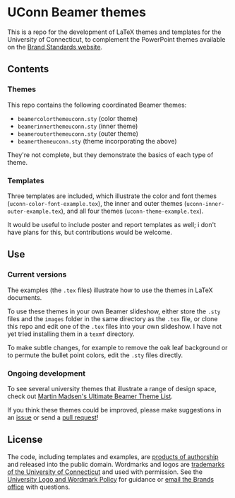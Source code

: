 # UConn Beamer themes

This is a repo for the development of LaTeX themes and templates for the University of Connecticut, to complement the PowerPoint themes available on the [Brand Standards website](http://brand.uconn.edu/resources/powerpoint-templates/).

## Contents

### Themes

This repo contains the following coordinated Beamer themes:

- `beamercolorthemeuconn.sty` (color theme)
- `beamerinnerthemeuconn.sty` (inner theme)
- `beamerouterthemeuconn.sty` (outer theme)
- `beamerthemeuconn.sty` (theme incorporating the above)

They're not complete, but they demonstrate the basics of each type of theme.

### Templates

Three templates are included, which illustrate the color and font themes (`uconn-color-font-example.tex`), the inner and outer themes (`uconn-inner-outer-example.tex`), and all four themes (`uconn-theme-example.tex`).

It would be useful to include poster and report templates as well; i don't have plans for this, but contributions would be welcome.

## Use

### Current versions

The examples (the `.tex` files) illustrate how to use the themes in LaTeX documents.

To use these themes in your own Beamer slideshow, either store the `.sty` files and the `images` folder in the same directory as the `.tex` file, or clone this repo and edit one of the `.tex` files into your own slideshow. I have not yet tried installing them in a `texmf` directory.

To make subtle changes, for example to remove the oak leaf background or to permute the bullet point colors, edit the `.sty` files directly.

### Ongoing development

To see several university themes that illustrate a range of design space, check out [Martin Madsen's Ultimate Beamer Theme List](https://github.com/martinbjeldbak/ultimate-beamer-theme-list).

If you think these themes could be improved, please make suggestions in an [issue](https://guides.github.com/features/issues/) or send a [pull request](https://guides.github.com/activities/forking/)!

## License

The code, including templates and examples, are [products of authorship](http://research.uconn.edu/technology-commercialization/resources-for-faculty/tech-transfer-faqs/invention-ownership-flowchart/) and released into the public domain. Wordmarks and logos are [trademarks of the University of Connecticut](http://brand.uconn.edu/standards/wordmark-and-logos/) and used with permission. See the [University Logo and Wordmark Policy](http://policy.uconn.edu/2015/01/29/university-logo-and-wordmark/) for guidance or [email the Brands office](mailto:brand@uconn.edu) with questions.
